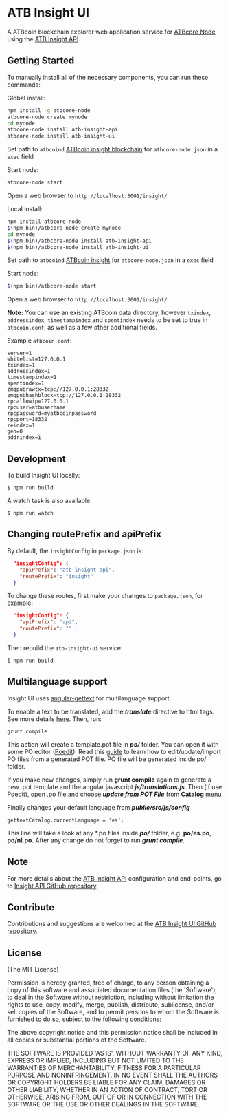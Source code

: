 # ATB Insight UI

A ATBcoin blockchain explorer web application service for [ATBcore Node](https://github.com/segwit/atbcore-node) using the [ATB Insight API](https://github.com/segwit/atb-insight-api).

## Getting Started 

To manually install all of the necessary components, you can run these commands:

Global install:

```bash
npm install -g atbcore-node
atbcore-node create mynode
cd mynode
atbcore-node install atb-insight-api
atbcore-node install atb-insight-ui
```

Set path to `atbcoind` [ATBcoin insight blockchain](https://github.com/segwit/atbcoin-insight) for `atbcore-node.json` in a `exec` field

Start node:

```bash
atbcore-node start
```

Open a web browser to `http://localhost:3001/insight/`

Local install:
```bash
npm install atbcore-node
$(npm bin)/atbcore-node create mynode
cd mynode
$(npm bin)/atbcore-node install atb-insight-api
$(npm bin)/atbcore-node install atb-insight-ui
```

Set path to `atbcoind` [ATBcoin insight](https://github.com/segwit/atbcoin-insight) for `atbcore-node.json` in a `exec` field

Start node:

```bash
$(npm bin)/atbcore-node start
```

Open a web browser to `http://localhost:3001/insight/`

**Note:** You can use an existing ATBcoin data directory, however `txindex`, `addressindex`, `timestampindex` and `spentindex` needs to be set to true in `atbcoin.conf`, as well as a few other additional fields.

Example `atbcoin.conf`:
```
server=1
whitelist=127.0.0.1
txindex=1
addressindex=1
timestampindex=1
spentindex=1
zmqpubrawtx=tcp://127.0.0.1:28332
zmqpubhashblock=tcp://127.0.0.1:28332
rpcallowip=127.0.0.1
rpcuser=atbusername
rpcpassword=myatbcoinpassword
rpcport=18332
reindex=1
gen=0
addrindex=1
```


## Development

To build Insight UI locally:

```
$ npm run build
```

A watch task is also available:

```
$ npm run watch
```

## Changing routePrefix and apiPrefix

By default, the `insightConfig` in `package.json` is:

```json
  "insightConfig": {
    "apiPrefix": "atb-insight-api",
    "routePrefix": "insight"
  }
```

To change these routes, first make your changes to `package.json`, for example:

```json
  "insightConfig": {
    "apiPrefix": "api",
    "routePrefix": ""
  }
```

Then rebuild the `atb-insight-ui` service:

```
$ npm run build
```

## Multilanguage support

Insight UI uses [angular-gettext](http://angular-gettext.rocketeer.be) for multilanguage support.

To enable a text to be translated, add the ***translate*** directive to html tags. See more details [here](http://angular-gettext.rocketeer.be/dev-guide/annotate/). Then, run:

```
grunt compile
```

This action will create a template.pot file in ***po/*** folder. You can open it with some PO editor ([Poedit](http://poedit.net)). Read this [guide](http://angular-gettext.rocketeer.be/dev-guide/translate/) to learn how to edit/update/import PO files from a generated POT file. PO file will be generated inside po/ folder.

If you make new changes, simply run **grunt compile** again to generate a new .pot template and the angular javascript ***js/translations.js***. Then (if use Poedit), open .po file and choose ***update from POT File*** from **Catalog** menu.

Finally changes your default language from ***public/src/js/config***

```
gettextCatalog.currentLanguage = 'es';
```

This line will take a look at any *.po files inside ***po/*** folder, e.g.
**po/es.po**, **po/nl.po**. After any change do not forget to run ***grunt
compile***.


## Note

For more details about the [ATB Insight API](https://github.com/segwit/atb-insight-api) configuration and end-points, go to [Insight API GitHub repository](https://github.com/segwit/atb-insight-api).

## Contribute

Contributions and suggestions are welcomed at the [ATB Insight UI GitHub repository](https://github.com/segwit/atb-insight-ui).


## License
(The MIT License)

Permission is hereby granted, free of charge, to any person obtaining
a copy of this software and associated documentation files (the
'Software'), to deal in the Software without restriction, including
without limitation the rights to use, copy, modify, merge, publish,
distribute, sublicense, and/or sell copies of the Software, and to
permit persons to whom the Software is furnished to do so, subject to
the following conditions:

The above copyright notice and this permission notice shall be
included in all copies or substantial portions of the Software.

THE SOFTWARE IS PROVIDED 'AS IS', WITHOUT WARRANTY OF ANY KIND,
EXPRESS OR IMPLIED, INCLUDING BUT NOT LIMITED TO THE WARRANTIES OF
MERCHANTABILITY, FITNESS FOR A PARTICULAR PURPOSE AND NONINFRINGEMENT.
IN NO EVENT SHALL THE AUTHORS OR COPYRIGHT HOLDERS BE LIABLE FOR ANY
CLAIM, DAMAGES OR OTHER LIABILITY, WHETHER IN AN ACTION OF CONTRACT,
TORT OR OTHERWISE, ARISING FROM, OUT OF OR IN CONNECTION WITH THE
SOFTWARE OR THE USE OR OTHER DEALINGS IN THE SOFTWARE.
